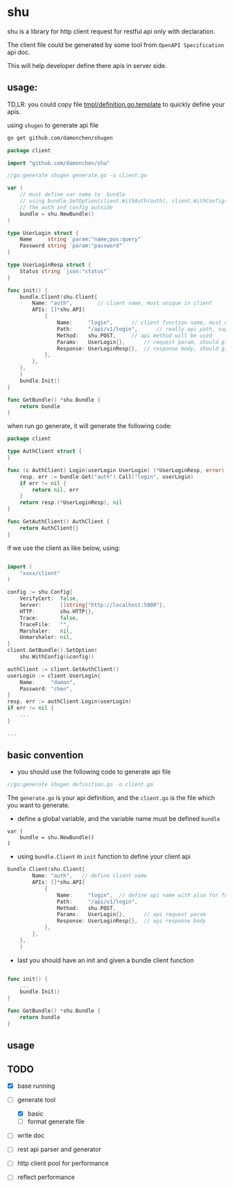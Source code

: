 # shu

shu is a library for http client request for restful api only with declaration.

The client file could be generated by some tool from `OpenAPI Specification` api doc.

This will help developer define there apis in server side.

## usage:

TD,LR: you could copy file [tmpl/definition.go.template](tmpl/definition.go.template) to quickly define your apis.


using `shugen` to generate api file
```bash
go get github.com/damonchen/shugen
```


```go
package client

import "github.com/damonchen/shu"

//go:generate shugen generate.go -o client.go

var (
	// must define var name to  bundle
	// using bundle.SetOption(client.WithAuth(auth), client.WithConfig(config)) to set
	// the auth and config outside
	bundle = shu.NewBundle()
)

type UserLogin struct {
	Name     string `param:"name;pos:query"`
	Password string `param:"password"`
}

type UserLoginResp struct {
	Status string `json:"status"`
}

func init() {
	bundle.Client(shu.Client{
		Name: "auth",        // client name, must unique in client
		APIs: []*shu.API{
			{
				Name:     "login",      // client function name, must unique in client
				Path:     "/api/v1/login",      // really api path, support ${var}, which will be replaced by param definition
				Method:   shu.POST,     // api method will be used
				Params:   UserLogin{},      // request param, should given struct instance
				Response: UserLoginResp{},  // response body, should given struct instance
			},
		},
	},
	)
	bundle.Init()
}

func GetBundle() *shu.Bundle {
	return bundle
}
```

when run go generate, it will generate the following code:

```go
package client

type AuthClient struct {
}

func (c AuthClient) Login(userLogin UserLogin) (*UserLoginResp, error) {
	resp, err := bundle.Get("auth").Call("login", userLogin)
	if err != nil {
		return nil, err
	}
	return resp.(*UserLoginResp), nil
}

func GetAuthClient() AuthClient {
	return AuthClient{}
}

```


if we use the client as like below, using:
```go

import (
    "xxxx/client"
)

config := shu.Config{
    VerifyCert:  false,
    Server:      []string{"http://localhost:5000"},
    HTTP:        shu.HTTP{},
    Trace:       false,
    TraceFile:   "",
    Marshaler:   nil,
    Unmarshaler: nil,
}
client.GetBundle().SetOption(
    shu.WithConfig(&config))

authClient := client.GetAuthClient()
userLogin := client.UserLogin{
    Name:     "damon",
    Password: "chen",
}
resp, err := authClient.Login(userLogin)
if err != nil {
    ...
}

...

```

## basic convention


- you should use the following code to generate api file

```go
//go:generate shugen definition.go -o client.go
```
The `generate.go` is your api definition, and the `client.go` is the file which you want to generate. 

- define a global variable, and the variable name must be defined `bundle`

```
var (
    bundle = shu.NewBundle()
)
```

- using `bundle.Client` in `init` function to define your client api

```go
bundle.Client(shu.Client{
		Name: "auth",   // define client name
		APIs: []*shu.API{
			{
				Name:     "login",  // define api name with also for function name in generate
				Path:     "/api/v1/login",
				Method:   shu.POST,
				Params:   UserLogin{},      // api request param
				Response: UserLoginResp{},  // api response body
			},
		},
	},
	)
```

- last you should have an init and given a bundle client function

```go

func init() {
	...
	bundle.Init()
}

func GetBundle() *shu.Bundle {
    return bundle
}

```

## usage



## TODO

- [x] base running 
- [ ] generate tool
    - [x] basic
    - [ ] format generate file
- [ ] write doc
- [ ] rest api parser and generator
- [ ] http client pool for performance
- [ ] reflect performance

